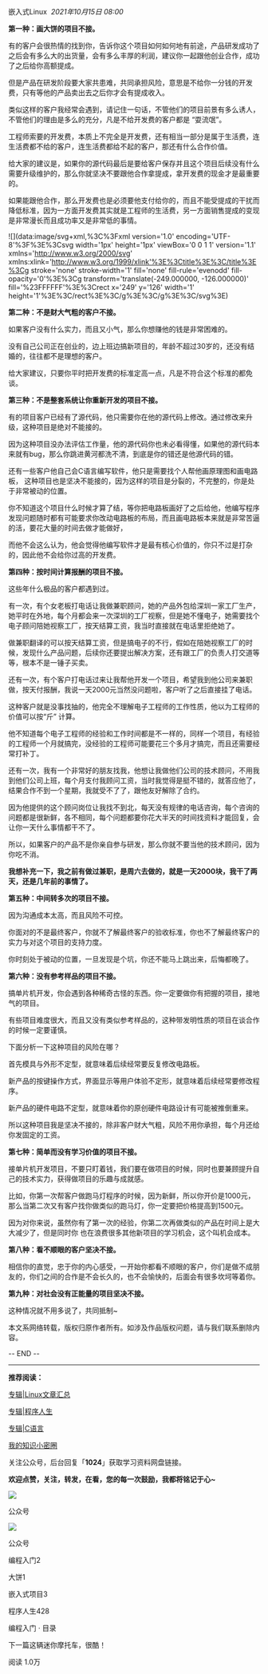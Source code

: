 
嵌入式Linux
 _2021年10月15日 08:00_

**第一种：画大饼的项目不接。**  

有的客户会很热情的找到你，告诉你这个项目如何如何地有前途，产品研发成功了之后会有多么大的出货量，会有多么丰厚的利润，建议你一起跟他创业合作，成功了之后给你高额提成。

但是产品在研发阶段要大家共患难，共同承担风险，意思是不给你一分钱的开发费，只有等他的产品卖出去之后你才会有提成收入。

类似这样的客户我经常会遇到，请记住一句话，不管他们的项目前景有多么诱人，不管他们的理由是多么的充分，凡是不给开发费的客户都是 “耍流氓”。

工程师索要的开发费，本质上不完全是开发费，还有相当一部分是属于生活费，连生活费都不给的客户，连生活费都给不起的客户，那还有什么合作价值。

给大家的建议是，如果你的源代码最后是要给客户保存并且这个项目后续没有什么需要升级维护的，那么你就坚决不要跟他合作拿提成，拿开发费的现金才是最重要的。


如果能跟他合作，那么开发费也是必须要他支付给你的，而且不能受提成的干扰而降低标准，因为一方面开发费其实就是工程师的生活费，另一方面销售提成的变现是非常漫长而且成功率又是非常低的事情。


![](data:image/svg+xml,%3C%3Fxml version='1.0' encoding='UTF-8'%3F%3E%3Csvg width='1px' height='1px' viewBox='0 0 1 1' version='1.1' xmlns='http://www.w3.org/2000/svg' xmlns:xlink='http://www.w3.org/1999/xlink'%3E%3Ctitle%3E%3C/title%3E%3Cg stroke='none' stroke-width='1' fill='none' fill-rule='evenodd' fill-opacity='0'%3E%3Cg transform='translate(-249.000000, -126.000000)' fill='%23FFFFFF'%3E%3Crect x='249' y='126' width='1' height='1'%3E%3C/rect%3E%3C/g%3E%3C/g%3E%3C/svg%3E)

  

**第二种：不是财大气粗的客户不接。**

如果客户没有什么实力，而且又小气，那么你想赚他的钱是非常困难的。

没有自己公司正在创业的，边上班边搞新项目的，年龄不超过30岁的，还没有结婚的，往往都不是理想的客户。

给大家建议，只要你平时把开发费的标准定高一点，凡是不符合这个标准的都免谈。

**第三种：不是整套系统让你重新开发的项目不接。**


有的项目客户已经有了源代码，他只需要你在他的源代码上修改。通过修改来升级，这种项目是绝对不能接的。

因为这种项目没办法评估工作量，他的源代码你也未必看得懂，如果他的源代码本来就有bug，那么你跳进黄河都洗不清，到底是你的错还是他源代码的错。

还有一些客户他自己会C语言编写软件，他只是需要找个人帮他画原理图和画电路板， 这种项目也是坚决不能接的，因为这样的项目是分裂的，不完整的，你是处于非常被动的位置。

你不知道这个项目什么时候才算了结，等你把电路板画好了之后给他，他编写程序发现问题随时都有可能要求你改动电路板的布局，而且画电路板本来就是非常苦逼的活，要花大量的时间去做才能做好，

而他不会这么认为，他会觉得他编写软件才是最有核心价值的，你只不过是打杂的，因此他不会给你过高的开发费。

**第四种：按时间计算报酬的项目不接。**

这些年什么极品的客户都遇到过。

有一次，有个女老板打电话让我做兼职顾问，她的产品外包给深圳一家工厂生产，她平时在外地，每个月都会来一次深圳的工厂视察，但是她不懂电子，她需要找个电子顾问陪她视察工厂，按天结算工资，我当时直接就在电话里拒绝她了。

做兼职翻译的可以按天结算工资，但是搞电子的不行，假如在陪她视察工厂的时候，发现什么产品问题，后续你还要提出解决方案，还有跟工厂的负责人打交道等等，根本不是一锤子买卖。

还有一次，有个客户打电话过来让我帮他开发一个项目，希望我到他公司来兼职做，按天付报酬，我说一天2000元当然没问题啦，客户听了之后直接挂了电话。

这种客户就是没事找抽的，他完全不理解电子工程师的工作性质，他以为工程师的价值可以按“斤” 计算。

他不知道每个电子工程师的经验和工作时间都是不一样的，同样一个项目，有经验的工程师一个月就搞完，没经验的工程师可能要花三个多月才搞完，而且还需要经常打补丁。

还有一次，我有一个非常好的朋友找我，他想让我做他们公司的技术顾问，不用我到他们公司上班，每个月支付我顾问工资，当时我觉得是挺不错的，就答应他了，结果合作不到一个星期，我就受不了了，跟他友好解除了合约。

因为他提供的这个顾问岗位让我找不到北，每天没有规律的电话咨询，每个咨询的问题都是很新鲜，各不相同，每个问题都要你花大半天的时间找资料才能回复，会让你一天什么事情都干不了。

所以，如果客户的产品不是你亲自参与研发，那么你就不要当他的技术顾问，因为你吃不消。


**我想补充一下，我之前有做过兼职，是周六去做的，就是一天2000块，我干了两天，还是几年前的事情了。**

  

**第五种：中间转多次的项目不接。**

  

因为沟通成本太高，而且风险不可控。

  

你面对的不是最终客户，你就不了解最终客户的验收标准，你也不了解最终客户的实力与对这个项目的支持力度。

  

你时刻处于被动的位置，一旦发现是个坑，你还不能马上跳出来，后悔都晚了。

  

**第六种：没有参考样品的项目不接。**

  

搞单片机开发，你会遇到各种稀奇古怪的东西。你一定要做你有把握的项目，接地气的项目。

  

有些项目难度很大，而且又没有类似参考样品的，这种带发明性质的项目在谈合作的时候一定要谨慎。

  

下面分析一下这种项目的风险在哪？

  

首先模具与外形不定型，就意味着后续经常要反复修改电路板。

  

新产品的按键操作方式，界面显示等用户体验不定形，就意味着后续经常要修改程序。

  

新产品的硬件电路不定型，就意味着你的原创硬件电路设计有可能被推倒重来。

  

所以这种项目我是坚决不接的，除非客户财大气粗，风险不用你承担，每个月还给你发固定的工资。

  

**第七种：简单而没有学习价值的项目不接。**

  

接单片机开发项目，不要只盯着钱，我们要在做项目的时候，同时也要兼顾提升自己的技术实力，获得做项目的乐趣与成就感。

  

比如，你第一次帮客户做跑马灯程序的时候，因为新鲜，所以你开价是1000元，那么当第二次又有客户找你做类似的跑马灯，你一定要把价格提高到1500元。

  

因为对你来说，虽然你有了第一次的经验，你第二次再做类似的产品在时间上是大大减少了，但是同时你 也在浪费很多其他新项目的学习机会，这个叫机会成本。

  

**第八种：看不顺眼的客户坚决不接。**

  

相信你的直觉，忠于你的内心感受，一开始你都看不顺眼的客户，你们是做不成朋友的，你们之间的合作是不会长久的，也不会愉快的，后面会有很多坎坷等着你。

  

**第九种：对社会没有正能量的项目坚决不接。**

  

这种情况就不用多说了，共同抵制~

  

本文系网络转载，版权归原作者所有。如涉及作品版权问题，请与我们联系删除内容。  

  

-- END --

---

  

**推荐阅读：**

[专辑|Linux文章汇总](https://mp.weixin.qq.com/mp/appmsgalbum?action=getalbum&album_id=1319528681890709506&__biz=MzA5NTM3MjIxMw==#wechat_redirect)

[专辑|程序人生](https://mp.weixin.qq.com/mp/appmsgalbum?action=getalbum&album_id=1351786687592202240&__biz=MzA5NTM3MjIxMw==#wechat_redirect)

[专辑|C语言](https://mp.weixin.qq.com/mp/appmsgalbum?action=getalbum&album_id=1377857816341577728&__biz=MzA5NTM3MjIxMw==#wechat_redirect)

[我的知识小密圈](http://mp.weixin.qq.com/s?__biz=MzA5NTM3MjIxMw==&mid=2247492044&idx=2&sn=695b9297a39bf2d5a4548a161892d182&chksm=9042f716a7357e003fc6c87cfacb76508df6c06e14fb9f01c54aca3801f456b9ff5b6ce71ef3&scene=21#wechat_redirect)

  

关注公众号，后台回复「**1024**」获取学习资料网盘链接。

  

**欢迎点赞，关注，转发，在看，您的每一次鼓励，我都将铭记于心~**

  

![](https://res.wx.qq.com/t/fed_upload/b39ef69e-c4d6-4169-8612-5f00a84860e7/wx-avatar-default.svg)

公众号

![](https://res.wx.qq.com/t/fed_upload/b39ef69e-c4d6-4169-8612-5f00a84860e7/wx-avatar-default.svg)

公众号

  

编程入门2

大饼1

嵌入式项目3

程序人生428

编程入门 · 目录

下一篇这辆迷你摩托车，很酷！

阅读 1.0万

​